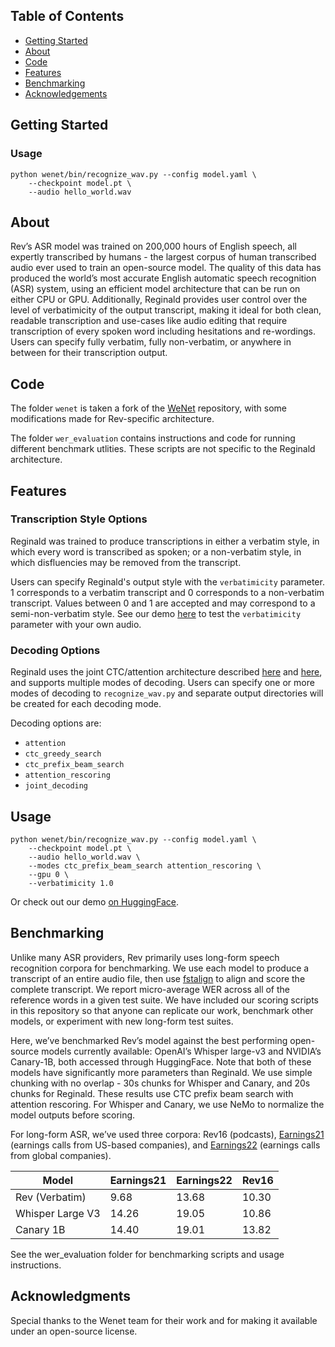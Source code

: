 ## Table of Contents
- [Getting Started](#getting-started)
- [About](#about)
- [Code](#code)
- [Features](#features)
- [Benchmarking](#benchmarking)
- [Acknowledgements](#acknowledgements)

## Getting Started <a name="getting-started"></a>

### Usage
```
python wenet/bin/recognize_wav.py --config model.yaml \
    --checkpoint model.pt \
    --audio hello_world.wav
```

## About <a name="about"></a>
Rev’s ASR model was trained on 200,000 hours of English speech, all expertly transcribed by humans - the largest corpus of human transcribed audio ever used to train an open-source model. The quality of this data has produced the world’s most accurate English automatic speech recognition (ASR) system, using an efficient model architecture that can be run on either CPU or GPU. Additionally, Reginald provides user control over the level of verbatimicity of the output transcript, making it ideal for both clean, readable transcription and use-cases like audio editing that require transcription of every spoken word including hesitations and re-wordings. Users can specify fully verbatim, fully non-verbatim, or anywhere in between for their transcription output.

## Code <a name="code"></a>
The folder `wenet` is taken a fork of the [WeNet](https://github.com/wenet-e2e/wenet) repository, with some modifications made for Rev-specific architecture.

The folder `wer_evaluation` contains instructions and code for running different benchmark utlities. These scripts are not specific to the Reginald architecture.

## Features <a name="features"></a>

### Transcription Style Options <a name="transcription-options"></a>
Reginald was trained to produce transcriptions in either a verbatim style, in which every word is transcribed as spoken; or a non-verbatim style, in which disfluencies may be removed from the transcript. 

Users can specify Reginald's output style with the `verbatimicity` parameter. 1 corresponds to a verbatim transcript and 0 corresponds to a non-verbatim transcript. Values between 0 and 1 are accepted and may correspond to a semi-non-verbatim style. See our demo [here](https://huggingface.co/spaces/Revai/reginald-demo) to test the `verbatimicity` parameter with your own audio.

### Decoding Options <a name="decoding-options"></a>

Reginald uses the joint CTC/attention architecture described [here](https://arxiv.org/pdf/2102.01547) and [here](https://www.rev.com/blog/speech-to-text-technology/what-makes-revs-v2-best-in-class), and supports multiple modes of decoding. Users can specify one or more modes of decoding to `recognize_wav.py` and separate output directories will be created for each decoding mode. 

Decoding options are: 
- `attention`
- `ctc_greedy_search`
- `ctc_prefix_beam_search`
- `attention_rescoring`
- `joint_decoding`

## Usage <a name="usage"></a>
```
python wenet/bin/recognize_wav.py --config model.yaml \
    --checkpoint model.pt \
    --audio hello_world.wav \
    --modes ctc_prefix_beam_search attention_rescoring \
    --gpu 0 \
    --verbatimicity 1.0
```

Or check out our demo [on HuggingFace](https://huggingface.co/spaces/Revai/reginald-demo).


## Benchmarking <a name="benchmarking"></a>

Unlike many ASR providers, Rev primarily uses long-form speech recognition corpora for benchmarking. We use each model to produce a transcript of an entire audio file, then use [fstalign](https://github.com/revdotcom/fstalign) to align and score the complete transcript. We report micro-average WER across all of the reference words in a given test suite. We have included our scoring scripts in this repository so that anyone can replicate our work, benchmark other models, or experiment with new long-form test suites. 

Here, we’ve benchmarked Rev’s model against the best performing open-source models currently available: OpenAI’s Whisper large-v3 and NVIDIA’s Canary-1B, both accessed through HuggingFace. Note that both of these models have significantly more parameters than Reginald. We use simple chunking with no overlap - 30s chunks for Whisper and Canary, and 20s chunks for Reginald. These results use CTC prefix beam search with attention rescoring. For Whisper and Canary, we use NeMo to normalize the model outputs before scoring.

For long-form ASR, we’ve used three corpora: Rev16 (podcasts), [Earnings21](https://github.com/revdotcom/speech-datasets/tree/main/earnings21) (earnings calls from US-based companies), and [Earnings22](https://github.com/revdotcom/speech-datasets/tree/main/earnings22) (earnings calls from global companies).

| Model            | Earnings21 | Earnings22 | Rev16 |
|------------------|------------|------------|-------|
| Rev (Verbatim)   |       9.68 |      13.68 | 10.30 |
| Whisper Large V3 |      14.26 |      19.05 | 10.86 |
| Canary 1B        |      14.40 |      19.01 | 13.82 |

See the wer_evaluation folder for benchmarking scripts and usage instructions.

## Acknowledgments <a name="acknowledgements"></a>
Special thanks to the Wenet team for their work and for making it available under an open-source license.


